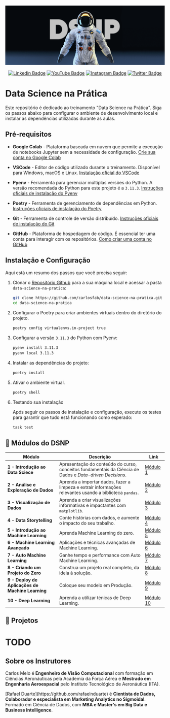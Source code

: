 [<img src="assets/dsnp_banner.png" alt="Data Science na Prática | https://sigmoidal.ai)" title="Data Science na Prática | https://sigmoidal.ai)"/>](https://sigmoidal.ai/)

<div align="center">
  
  [![Linkedin Badge](https://img.shields.io/badge/LinkedIn-0077B5?style=flat-square&logo=Linkedin&logoColor=white&link=https://www.linkedin.com/in/carlos-melo-data-science/)](https://www.linkedin.com/in/carlos-melo-data-science/)
  [![YouTube Badge](https://img.shields.io/badge/YouTube-FF0000?style=flat-square&logo=youtube&logoColor=white)](https://www.youtube.com/@CarlosMeloSigmoidal)
  [![Instagram Badge](https://img.shields.io/badge/Instagram-E4405F?style=flat-square&logo=instagram&logoColor=white)](https://www.instagram.com/carlos_melo.py)
  [![Twitter Badge](https://img.shields.io/twitter/follow/:carlos_melo_py)](https://twitter.com/carlos_melo_py)

</div>

# Data Science na Prática

Este repositório é dedicado ao treinamento "Data Science na Prática". Siga os passos abaixo para configurar o ambiente de desenvolvimento local e instalar as dependências utilizadas durante as aulas.

## Pré-requisitos

* **Google Colab** - Plataforma baseada em nuvem que permite a execução de notebooks Jupyter sem a necessidade de configuração. [Crie sua conta no Google Colab](https://colab.research.google.com/signup)

* **VSCode** - Editor de código utilizado durante o treinamento. Disponível para Windows, macOS e Linux. [Instalação oficial do VSCode](https://code.visualstudio.com/download)

* **Pyenv** - Ferramenta para gerenciar múltiplas versões do Python. A versão recomendada do Python para este projeto é a `3.11.3`. [Instruções oficiais de instalação do Pyenv](https://github.com/pyenv/pyenv#installation)

* **Poetry** - Ferramenta de gerenciamento de dependências em Python. [Instruções oficiais de instalação do Poetry](https://python-poetry.org/docs/#installation)

* **Git** - Ferramenta de controle de versão distribuído. [Instruções oficiais de instalação do Git](https://git-scm.com/book/en/v2/Getting-Started-Installing-Git)

* **GitHub** - Plataforma de hospedagem de código. É essencial ter uma conta para interagir com os repositórios. [Como criar uma conta no GitHub](https://docs.github.com/pt/get-started/onboarding/getting-started-with-your-github-account)

## Instalação e Configuração

Aqui está um resumo dos passos que você precisa seguir:

1. Clonar o [Repositório Github](https://github.com/carlosfab/data-science-na-pratica) para a sua máquina local e acessar a pasta `data-science-na-pratica`:

   ```bash
   git clone https://github.com/carlosfab/data-science-na-pratica.git
   cd data-science-na-pratica
   ```

2. Configurar o Poetry para criar ambientes virtuais dentro do diretório do projeto.

   ```bash
   poetry config virtualenvs.in-project true
   ```

3. Configurar a versão `3.11.3` do Python com Pyenv:

   ```bash
   pyenv install 3.11.3
   pyenv local 3.11.3
   ```

4. Instalar as dependências do projeto:

   ```bash
   poetry install
   ```

5. Ativar o ambiente virtual.

   ```bash
   poetry shell
   ```

6. Testando sua instalação

   Após seguir os passos de instalação e configuração, execute os testes para garantir que tudo está funcionando como esperado:

   ```bash
   task test
   ```

## **🚀 Módulos do DSNP**

| Módulo | Descrição | Link |
|--------|-----------|----------------------|
| **1 - Introdução ao Data Sciece** | Apresentação do conteúdo do curso, conceitos fundamentais da Ciência de Dados e *Data-driven Decisions*. | [Módulo 1](notebooks/01_introducao_ao_data_science) |
| **2 - Análise e Exploração de Dados** | Aprenda a importar dados, fazer a limpeza e extrair informações relevantes usando a biblioteca `pandas`. | [Módulo 2](notebooks/02_analise_e_exploracao_de_dados) |
| **3 - Visualização de Dados** | Aprenda a criar visualizações informativas e impactantes com `matplotlib`. | [Módulo 3](notebooks/03_visualizacao_de_dados/) |
| **4 - Data Storytelling** | Conte histórias com dados, e aumente o impacto do seu trabalho. | [Módulo 4](notebooks/04_data_storytelling/) |
| **5 - Introdução ao Machine Learning** | Aprenda Machine Learning do zero. | [Módulo 5](notebooks/05_intro_ao_machine_learning/) |
| **6 - Machine Learning Avançado** | Aplicações e técnicas avançadas de Machine Learning. | [Módulo 6](notebooks/06_machine_learning_avancado/) |
| **7 - Auto Machine Learning** | Ganhe tempo e performance com Auto Machine Learning. | [Módulo 7](notebooks/07_auto_machine_learning/) |
| **8 - Criando um Projeto do Zero** | Construa um projeto real completo, da ideia à solução. | [Módulo 8](notebooks/08_projeto_do_zero/) |
| **9 - Deploy de Aplicações de Machine Learning** | Coloque seu modelo em Produção. | [Módulo 9](notebooks/09_deploy/) |
| **10 - Deep Learning** | Aprenda a utilizar ténicas de Deep Learning. | [Módulo 10](notebooks/10_deep_learning/) |

## 🚀 Projetos

# TODO

## Sobre os Instrutores

<p align="left">
Carlos Melo é <strong>Engenheiro de Visão Computacional</strong> com formação em Ciências Aeronáuticas pela Academia da Força Aérea e <strong>Mestrado em Engenharia Aeroespacial</strong> pelo Instituto Tecnológico de Aeronáutica (ITA).
</p>

<p align="left">
[Rafael Duarte](https://github.com/rafaelnduarte) é <strong>Cientista de Dados, Colaborador e especialista em Marketing Analytics no Sigmoidal</strong>. Formado em Ciência de Dados, com <strong>MBA e Master's em Big Data e Business Intelligence</strong>.
</p>
